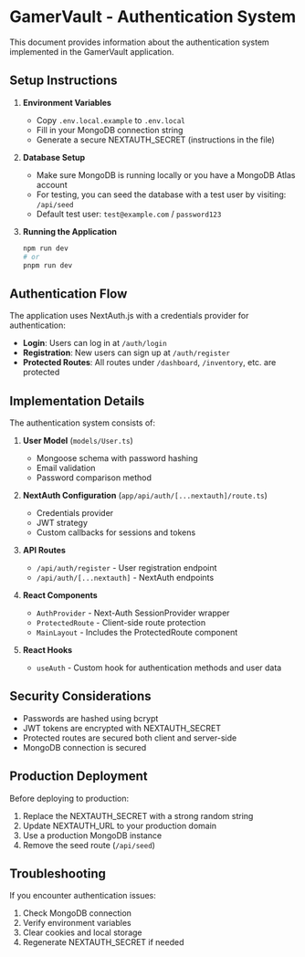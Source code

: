 # GamerVault - Authentication System

This document provides information about the authentication system implemented in the GamerVault application.

## Setup Instructions

1. **Environment Variables**
   - Copy `.env.local.example` to `.env.local`
   - Fill in your MongoDB connection string
   - Generate a secure NEXTAUTH_SECRET (instructions in the file)

2. **Database Setup**
   - Make sure MongoDB is running locally or you have a MongoDB Atlas account
   - For testing, you can seed the database with a test user by visiting: `/api/seed`
   - Default test user: `test@example.com` / `password123`

3. **Running the Application**
   ```bash
   npm run dev
   # or
   pnpm run dev
   ```

## Authentication Flow

The application uses NextAuth.js with a credentials provider for authentication:

- **Login**: Users can log in at `/auth/login`
- **Registration**: New users can sign up at `/auth/register`
- **Protected Routes**: All routes under `/dashboard`, `/inventory`, etc. are protected

## Implementation Details

The authentication system consists of:

1. **User Model** (`models/User.ts`)
   - Mongoose schema with password hashing
   - Email validation
   - Password comparison method

2. **NextAuth Configuration** (`app/api/auth/[...nextauth]/route.ts`)
   - Credentials provider
   - JWT strategy
   - Custom callbacks for sessions and tokens

3. **API Routes**
   - `/api/auth/register` - User registration endpoint
   - `/api/auth/[...nextauth]` - NextAuth endpoints

4. **React Components**
   - `AuthProvider` - Next-Auth SessionProvider wrapper
   - `ProtectedRoute` - Client-side route protection
   - `MainLayout` - Includes the ProtectedRoute component

5. **React Hooks**
   - `useAuth` - Custom hook for authentication methods and user data

## Security Considerations

- Passwords are hashed using bcrypt
- JWT tokens are encrypted with NEXTAUTH_SECRET
- Protected routes are secured both client and server-side
- MongoDB connection is secured

## Production Deployment

Before deploying to production:

1. Replace the NEXTAUTH_SECRET with a strong random string
2. Update NEXTAUTH_URL to your production domain
3. Use a production MongoDB instance
4. Remove the seed route (`/api/seed`)

## Troubleshooting

If you encounter authentication issues:

1. Check MongoDB connection
2. Verify environment variables
3. Clear cookies and local storage
4. Regenerate NEXTAUTH_SECRET if needed
